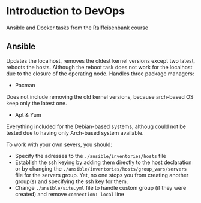 # Introduction to DevOps

Ansible and Docker tasks from the Raiffeisenbank course

## Ansible
Updates the localhost, removes the oldest kernel versions except two latest, reboots the hosts. Although the reboot task does not work for the localhost due to the closure of the operating node.
Handles three package managers:

- Pacman

Does not include removing the old kernel versions, because arch-based OS keep only the latest one.

- Apt & Yum

Everything included for the Debian-based systems, althoug could not be tested due to having only Arch-based system available.

To work with your own severs, you should:

- Specify the adresses to the `./ansible/inventories/hosts` file
- Establish the ssh keying by adding them directly to the host declaration or by changing the `./ansible/inventories/hosts/group_vars/servers` file for the servers group. Yet, no one stops you from creating another group(s) and specifying the ssh key for them.
- Change `./ansible/site.yml` file to handle custom group (if they were created) and remove `connection: local` line
